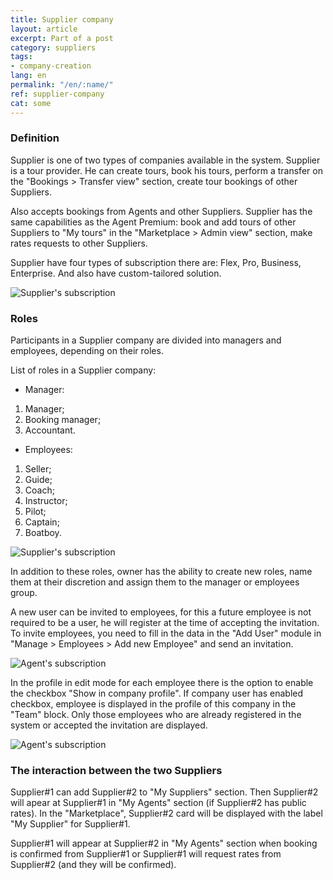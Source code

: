 ```yaml
---
title: Supplier company
layout: article
excerpt: Part of a post
category: suppliers
tags:
- company-creation
lang: en
permalink: "/en/:name/"
ref: supplier-company
cat: some
---
```


### **Definition**

Supplier is one of two types of companies available in the system. Supplier is a tour provider. He can create tours, book his tours, perform a transfer on the "Bookings > Transfer view" section, create tour bookings of other Suppliers.

Also accepts bookings from Agents and other Suppliers. Supplier has the same capabilities as the Agent Premium: book and add tours of other Suppliers to "My tours" in the "Marketplace > Admin view" section, make rates requests to other Suppliers.

Supplier have four types of subscription there are: Flex, Pro, Business, Enterprise. Аnd also have custom-tailored solution.

![Supplier's subscription](/assets/images/supplier_company1.png)

### **Roles**

Participants in a Supplier company are divided into managers and employees, depending on their roles.

List of roles in a Supplier company:
- Manager:

1. Manager;
2. Booking manager;
3. Accountant.

- Employees:

1. Seller;
2. Guide;
3. Coach;
4. Instructor;
5. Pilot;
6. Captain;
7. Boatboy.

![Supplier's subscription](/assets/images/supplier_company2.png)

In addition to these roles, owner has the ability to create new roles, name them at their discretion and assign them to the manager or employees group.

A new user can be invited to employees, for this a future employee is not required to be a user, he will register at the time of accepting the invitation. To invite employees, you need to fill in the data in the "Add User" module in "Manage > Employees > Add new Employee" and send an invitation.

![Agent's subscription](/assets/images/agent_company3.png)

In the profile in edit mode for each employee there is the option to enable the checkbox "Show in company profile". If company user has enabled checkbox, employee is displayed in the profile of this company in the "Team" block. Only those employees who are already registered in the system or accepted the invitation are displayed.

![Agent's subscription](/assets/images/agent_company4.png)

### **The interaction between the two Suppliers**

Supplier#1 can add Supplier#2 to "My Suppliers" section. Then Supplier#2 will apear at Supplier#1 in "My Agents" section (if Supplier#2 has public rates). In the "Marketplace", Supplier#2 card will be displayed with the label "My Supplier" for Supplier#1.

Supplier#1 will appear at Supplier#2 in "My Agents" section when booking is confirmed from Supplier#1 or Supplier#1 will request rates from Supplier#2 (and they will be confirmed).
